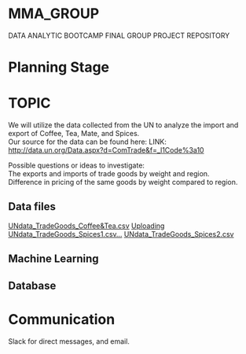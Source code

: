 # MMA_GROUP

DATA ANALYTIC BOOTCAMP FINAL GROUP PROJECT REPOSITORY    

# Planning Stage

# TOPIC   
We will utilize the data collected from the UN to analyze the import and export of Coffee, Tea, Mate, and Spices.   
Our source for the data can be found here: LINK: http://data.un.org/Data.aspx?d=ComTrade&f=_l1Code%3a10   

Possible questions or ideas to investigate:   
The exports and imports of trade goods by weight and region.   
Difference in pricing of the same goods by weight compared to region.   


## Data files
[UNdata_TradeGoods_Coffee&Tea.csv](https://github.com/ajsadowy/MMA_GROUP/files/8411796/UNdata_TradeGoods_Coffee.Tea.csv)
[Uploading UNdata_TradeGoods_Spices1.csv…]()
[UNdata_TradeGoods_Spices2.csv](https://github.com/ajsadowy/MMA_GROUP/files/8411806/UNdata_TradeGoods_Spices2.csv)

## Machine Learning


   
## Database   
   


# Communication
Slack for direct messages, and email.   
   
# 
